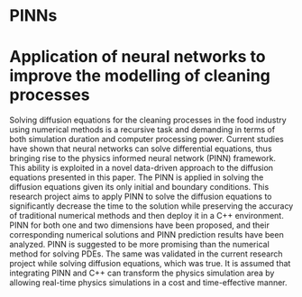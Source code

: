 # PINNs
# Application of neural networks to improve the modelling of cleaning processes
Solving diffusion equations for the cleaning processes in the food industry using numerical methods is a recursive task and demanding in terms of both simulation duration and computer processing power. Current studies have shown that neural networks can solve differential equations, thus bringing rise to the physics informed neural network (PINN) framework. This ability is exploited in a novel data-driven approach to the diffusion equations presented in this paper. The PINN is applied in solving the diffusion equations given its only initial and boundary conditions. This research project aims to apply PINN to solve the diffusion equations to significantly decrease the time to the solution while preserving the accuracy of traditional numerical methods and then deploy it in a C++ environment. PINN for both one and two dimensions have been proposed, and their corresponding numerical solutions and PINN prediction results have been analyzed. PINN is suggested to be more promising than the numerical method for solving PDEs. The same was validated in the current research project while solving diffusion equations, which was true. It is assumed that integrating PINN and C++ can transform the physics simulation area by allowing real-time physics simulations in a cost and time-effective manner.
